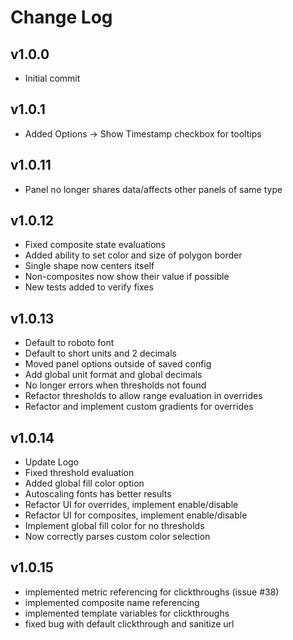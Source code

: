 # Change Log

## v1.0.0
- Initial commit
## v1.0.1
- Added Options -> Show Timestamp checkbox for tooltips
## v1.0.11
- Panel no longer shares data/affects other panels of same type
## v1.0.12
- Fixed composite state evaluations
- Added ability to set color and size of polygon border
- Single shape now centers itself
- Non-composites now show their value if possible
- New tests added to verify fixes
## v1.0.13
- Default to roboto font
- Default to short units and 2 decimals
- Moved panel options outside of saved config
- Add global unit format and global decimals
- No longer errors when thresholds not found
- Refactor thresholds to allow range evaluation in overrides
- Refactor and implement custom gradients for overrides
## v1.0.14
- Update Logo
- Fixed threshold evaluation
- Added global fill color option
- Autoscaling fonts has better results
- Refactor UI for overrides, implement enable/disable
- Refactor UI for composites, implement enable/disable
- Implement global fill color for no thresholds
- Now correctly parses custom color selection
## v1.0.15
- implemented metric referencing for clickthroughs (issue #38)
- implemented composite name referencing
- implemented template variables for clickthroughs
- fixed bug with default clickthrough and sanitize url
